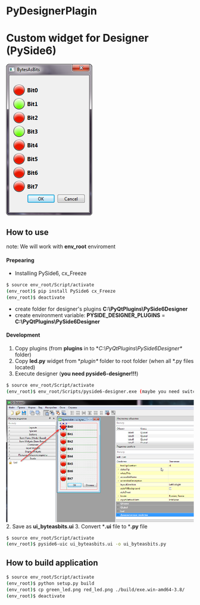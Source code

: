 # PyDesignerPlagin
# Custom widget for Designer (PySide6)
![application](doc/readme/screens/screen1.png)
## How to use
note: We will work with **env_root** enviroment
#### Prepearing
+ Installing PySide6, cx_Freeze
~~~bash
$ source env_root/Script/activate
(env_root)$ pip install PySide6 cx_Freeze
(env_root)$ deactivate
~~~
+ create folder for designer's plugins **C:\PyQtPlugins\PySide6Designer**
+ create environment variable: **PYSIDE_DESIGNER_PLUGINS** = **C:\PyQtPlugins\PySide6Designer**

#### Development
1. Copy plugins (from **plugins** in to **C:\PyQtPlugins\PySide6Designer\** folder)
2. Copy **led.py** widget from **plugin\** folder to root folder (when all *.py files located)
3. Execute designer (**you need pyside6-designer!!!**)
~~~bash
$ source env_root/Script/activate
(env_root)$ env_root/Scripts/pyside6-designer.exe (maybe you need switch to env_root)
~~~
![application](doc/readme/screens/screen2.png)
2. Save as **ui_byteasbits.ui**
3. Convert ***.ui** file to ***.py** file
~~~bash
$ source env_root/Script/activate
(env_root)$ pyside6-uic ui_byteasbits.ui -o ui_byteasbits.py
~~~



## How to build application
~~~bash
$ source env_root/Script/activate
(env_root)$ python setup.py build
(env_root)$ cp green_led.png red_led.png ./build/exe.win-amd64-3.8/
(env_root)$ deactivate
~~~
